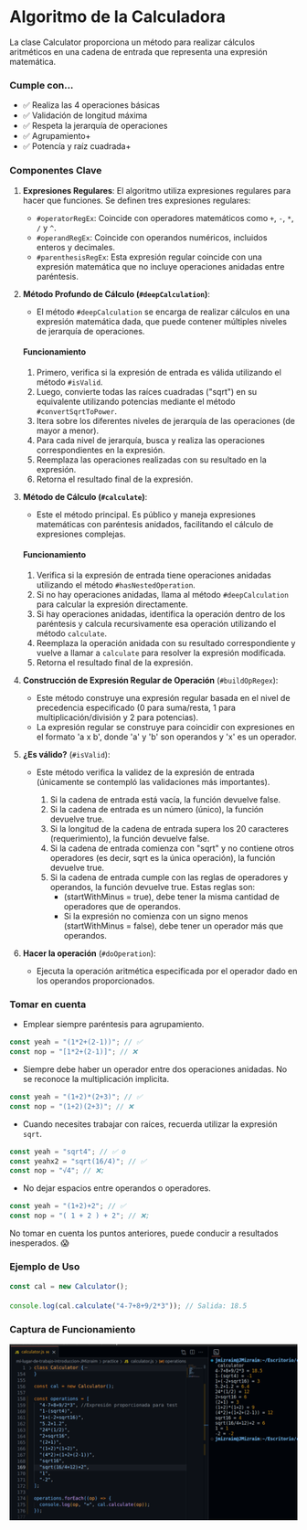 # Algoritmo de la Calculadora

La clase Calculator proporciona un método para realizar cálculos aritméticos en una cadena de entrada que representa una expresión matemática.

### Cumple con...

- ✅ Realiza las 4 operaciones básicas
- ✅ Validación de longitud máxima
- ✅ Respeta la jerarquía de operaciones
- ✅ Agrupamiento+
- ✅ Potencía y raíz cuadrada+

### Componentes Clave

1.  **Expresiones Regulares**: El algoritmo utiliza expresiones regulares para hacer que funciones. Se definen tres expresiones regulares:

    - `#operatorRegEx`: Coincide con operadores matemáticos como `+`, `-`, `*`, `/` y `^`.
    - `#operandRegEx`: Coincide con operandos numéricos, incluidos enteros y decimales.
    - `#parenthesisRegEx`: Esta expresión regular coincide con una expresión matemática que no incluye operaciones anidadas entre paréntesis.

2.  **Método Profundo de Cálculo (`#deepCalculation`)**:

    - El método `#deepCalculation` se encarga de realizar cálculos en una expresión matemática dada, que puede contener múltiples niveles de jerarquía de operaciones.

    #### Funcionamiento

    1. Primero, verifica si la expresión de entrada es válida utilizando el método `#isValid`.
    2. Luego, convierte todas las raíces cuadradas ("sqrt") en su equivalente utilizando potencias mediante el método `#convertSqrtToPower`.
    3. Itera sobre los diferentes niveles de jerarquía de las operaciones (de mayor a menor).
    4. Para cada nivel de jerarquía, busca y realiza las operaciones correspondientes en la expresión.
    5. Reemplaza las operaciones realizadas con su resultado en la expresión.
    6. Retorna el resultado final de la expresión.

3.  **Método de Cálculo (`#calculate`)**:

    - Este el método principal. Es público y maneja expresiones matemáticas con paréntesis anidados, facilitando el cálculo de expresiones complejas.

    #### Funcionamiento

    1. Verifica si la expresión de entrada tiene operaciones anidadas utilizando el método `#hasNestedOperation`.
    2. Si no hay operaciones anidadas, llama al método `#deepCalculation` para calcular la expresión directamente.
    3. Si hay operaciones anidadas, identifica la operación dentro de los paréntesis y calcula recursivamente esa operación utilizando el método `calculate`.
    4. Reemplaza la operación anidada con su resultado correspondiente y vuelve a llamar a `calculate` para resolver la expresión modificada.
    5. Retorna el resultado final de la expresión.

4.  **Construcción de Expresión Regular de Operación** (`#buildOpRegex`):

    - Este método construye una expresión regular basada en el nivel de precedencia especificado (0 para suma/resta, 1 para multiplicación/división y 2 para potencias).
    - La expresión regular se construye para coincidir con expresiones en el formato 'a x b', donde 'a' y 'b' son operandos y 'x' es un operador.

5.  **¿Es válido?** (`#isValid`):

    - Este método verifica la validez de la expresión de entrada (únicamente se contempló las validaciones más importantes).

      1. Si la cadena de entrada está vacía, la función devuelve false.
      2. Si la cadena de entrada es un número (único), la función devuelve true.
      3. Si la longitud de la cadena de entrada supera los 20 caracteres (requerimiento), la función devuelve false.
      4. Si la cadena de entrada comienza con "sqrt" y no contiene otros operadores (es decir, sqrt es la única operación), la función devuelve true.
      5. Si la cadena de entrada cumple con las reglas de operadores y operandos, la función devuelve true. Estas reglas son:
         - (startWithMinus = true), debe tener la misma cantidad de operadores que de operandos.
         - Si la expresión no comienza con un signo menos (startWithMinus = false), debe tener un operador más que operandos.

6.  **Hacer la operación** (`#doOperation`):
    - Ejecuta la operación aritmética especificada por el operador dado en los operandos proporcionados.

### Tomar en cuenta

- Emplear siempre paréntesis para agrupamiento.

```javascript
const yeah = "(1*2+(2-1))"; // ✅
const nop = "[1*2+(2-1)]"; // ❌
```

- Siempre debe haber un operador entre dos operaciones anidadas. No se reconoce la multiplicación implicita.

```javascript
const yeah = "(1+2)*(2+3)"; // ✅
const nop = "(1+2)(2+3)"; // ❌
```

- Cuando necesites trabajar con raíces, recuerda utilizar la expresión `sqrt`.

```javascript
const yeah = "sqrt4"; // ✅ o
const yeahx2 = "sqrt(16/4)"; // ✅
const nop = "√4"; // ❌;
```

- No dejar espacios entre operandos o operadores.

```javascript
const yeah = "(1+2)+2"; // ✅
const nop = "( 1 + 2 ) + 2"; // ❌;
```

No tomar en cuenta los puntos anteriores, puede conducir a resultados inesperados. 😱

### Ejemplo de Uso

```javascript
const cal = new Calculator();

console.log(cal.calculate("4-7+8+9/2*3")); // Salida: 18.5
```

### Captura de Funcionamiento

![alt text](image-1.png)
